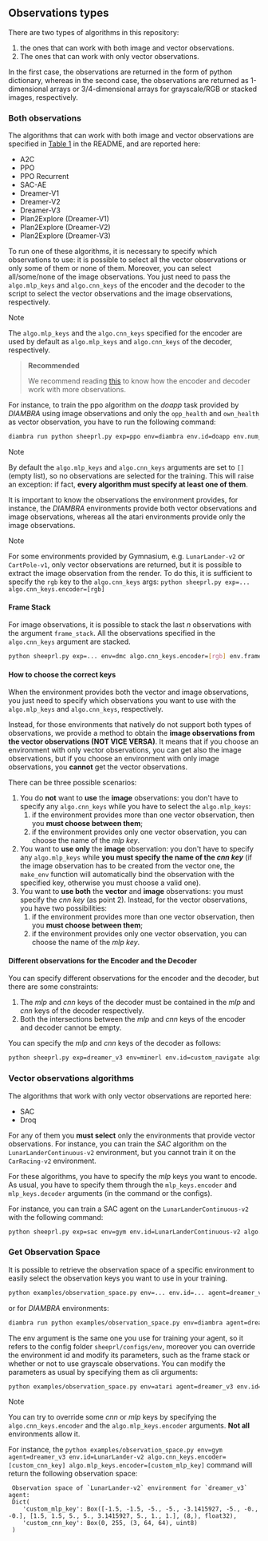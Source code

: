 ## Observations types
There are two types of algorithms in this repository:

1. the ones that can work with both image and vector observations.
2. The ones that can work with only vector observations.

In the first case, the observations are returned in the form of python dictionary, whereas in the second case, the observations are returned as 1-dimensional arrays or 3/4-dimensional arrays for grayscale/RGB or stacked images, respectively.

### Both observations
The algorithms that can work with both image and vector observations are specified in [Table 1](../README.md) in the README, and are reported here:
* A2C
* PPO
* PPO Recurrent
* SAC-AE
* Dreamer-V1
* Dreamer-V2
* Dreamer-V3
* Plan2Explore (Dreamer-V1)
* Plan2Explore (Dreamer-V2)
* Plan2Explore (Dreamer-V3)

To run one of these algorithms, it is necessary to specify which observations to use: it is possible to select all the vector observations or only some of them or none of them. Moreover, you can select all/some/none of the image observations.
You just need to pass the  `algo.mlp_keys` and  `algo.cnn_keys` of the encoder and the decoder to the script to select the vector observations and the image observations, respectively.
> [!NOTE]
>
> The  `algo.mlp_keys` and the  `algo.cnn_keys` specified for the encoder are used by default as  `algo.mlp_keys` and  `algo.cnn_keys` of the decoder, respectively.

> **Recommended**
>
> We recommend reading [this](./work_with_multi-encoder_multi-decoder.md) to know how the encoder and decoder work with more observations.

For instance, to train the ppo algorithm on the *doapp* task provided by *DIAMBRA* using image observations and only the `opp_health` and `own_health` as vector observation, you have to run the following command:
```bash
diambra run python sheeprl.py exp=ppo env=diambra env.id=doapp env.num_envs=1 algo.cnn_keys.encoder=[frame] algo.mlp_keys.encoder=[opp_health,own_health]
```

> [!NOTE]
>
> By default the  `algo.mlp_keys` and  `algo.cnn_keys` arguments are set to `[]` (empty list), so no observations are selected for the training. This will raise an exception: if fact, **every algorithm must specify at least one of them**.

It is important to know the observations the environment provides, for instance, the *DIAMBRA* environments provide both vector observations and image observations, whereas all the atari environments provide only the image observations. 
> [!NOTE]
>
> For some environments provided by Gymnasium, e.g. `LunarLander-v2` or `CartPole-v1`, only vector observations are returned, but it is possible to extract the image observation from the render. To do this, it is sufficient to specify the `rgb` key to the  `algo.cnn_keys` args:
> `python sheeprl.py exp=... algo.cnn_keys.encoder=[rgb]`

#### Frame Stack
For image observations, it is possible to stack the last $n$ observations with the argument `frame_stack`. All the observations specified in the  `algo.cnn_keys` argument are stacked.

```bash
python sheeprl.py exp=... env=dmc algo.cnn_keys.encoder=[rgb] env.frame_stack=3
```

#### How to choose the correct keys
When the environment provides both the vector and image observations, you just need to specify which observations you want to use with the  `algo.mlp_keys` and  `algo.cnn_keys`, respectively.

Instead, for those environments that natively do not support both types of observations, we provide a method to obtain the **image observations from the vector observations (NOT VICE VERSA)**. It means that if you choose an environment with only vector observations, you can get also the image observations, but if you choose an environment with only image observations, you **cannot** get the vector observations.

There can be three possible scenarios:
1. You do **not** want to **use** the **image** observations: you don't have to specify any  `algo.cnn_keys` while you have to select the  `algo.mlp_keys`:
   1. if the environment provides more than one vector observation, then you **must choose between them**;
   2. if the environment provides only one vector observation, you can choose the name of the *mlp key*.
2. You want to **use only** the **image** observation: you don't have to specify any  `algo.mlp_keys` while **you must specify the name of the *cnn key*** (if the image observation has to be created from the vector one, the `make_env` function will automatically bind the observation with the specified key, otherwise you must choose a valid one).
3. You want to **use both** the **vector** and **image** observations: you must specify the *cnn key* (as point 2). Instead, for the vector observations, you have two possibilities:
   1. if the environment provides more than one vector observation, then you **must choose between them**;
   2. if the environment provides only one vector observation, you can choose the name of the *mlp key*.

#### Different observations for the Encoder and the Decoder
You can specify different observations for the encoder and the decoder, but there are some constraints:
1. The *mlp* and *cnn* keys of the decoder must be contained in the *mlp* and *cnn* keys of the decoder respectively.
2. Both the intersections between the *mlp* and *cnn* keys of the encoder and decoder cannot be empty.

You can specify the *mlp* and *cnn* keys of the decoder as follows:
```bash
python sheeprl.py exp=dreamer_v3 env=minerl env.id=custom_navigate algo.mlp_keys.encoder=[life_stats,inventory,max_inventory] algo.mlp_keys.decoder=[life_stats,inventory]
```

### Vector observations algorithms
The algorithms that work with only vector observations are reported here:
* SAC
* Droq

For any of them you **must select** only the environments that provide vector observations. For instance, you can train the *SAC* algorithm on the `LunarLanderContinuous-v2` environment, but you cannot train it on the `CarRacing-v2` environment.

For these algorithms, you have to specify the *mlp* keys you want to encode. As usual, you have to specify them through the `mlp_keys.encoder` and `mlp_keys.decoder` arguments (in the command or the configs).

For instance, you can train a SAC agent on the `LunarLanderContinuous-v2` with the following command:
```bash
python sheeprl.py exp=sac env=gym env.id=LunarLanderContinuous-v2 algo.mlp_keys.encoder=[state]
```


### Get Observation Space
It is possible to retrieve the observation space of a specific environment to easily select the observation keys you want to use in your training.

```bash
python examples/observation_space.py env=... env.id=... agent=dreamer_v3 algo.cnn_keys.encoder=[...] algo.mlp_keys.encoder=[...]
```

or for *DIAMBRA* environments:

```bash
diambra run python examples/observation_space.py env=diambra agent=dreamer_v3 env.id=doapp
```

The env argument is the same one you use for training your agent, so it refers to the config folder `sheeprl/configs/env`, moreover you can override the environment id and modify its parameters, such as the frame stack or whether or not to use grayscale observations.
You can modify the parameters as usual by specifying them as cli arguments:

```bash
python examples/observation_space.py env=atari agent=dreamer_v3 env.id=MsPacmanNoFrameskip-v4 env.frame_stack=5 env.grayscale=True algo.cnn_keys.encoder=[frame]
```

> [!NOTE]
>
> You can try to override some *cnn* or *mlp* keys by specifying the `algo.cnn_keys.encoder` and the `algo.mlp_keys.encoder` arguments. **Not all** environments allow it.
> 
> For instance, the `python examples/observation_space.py env=gym agent=dreamer_v3 env.id=LunarLander-v2 algo.cnn_keys.encoder=[custom_cnn_key] algo.mlp_keys.encoder=[custom_mlp_key]` command will return the following observation space: 
>```
>  Observation space of `LunarLander-v2` environment for `dreamer_v3` agent:
>  Dict(
>     'custom_mlp_key': Box([-1.5, -1.5, -5., -5., -3.1415927, -5., -0., -0.], [1.5, 1.5, 5., 5., 3.1415927, 5., 1., 1.], (8,), float32), 
>     'custom_cnn_key': Box(0, 255, (3, 64, 64), uint8)
>  )
>```